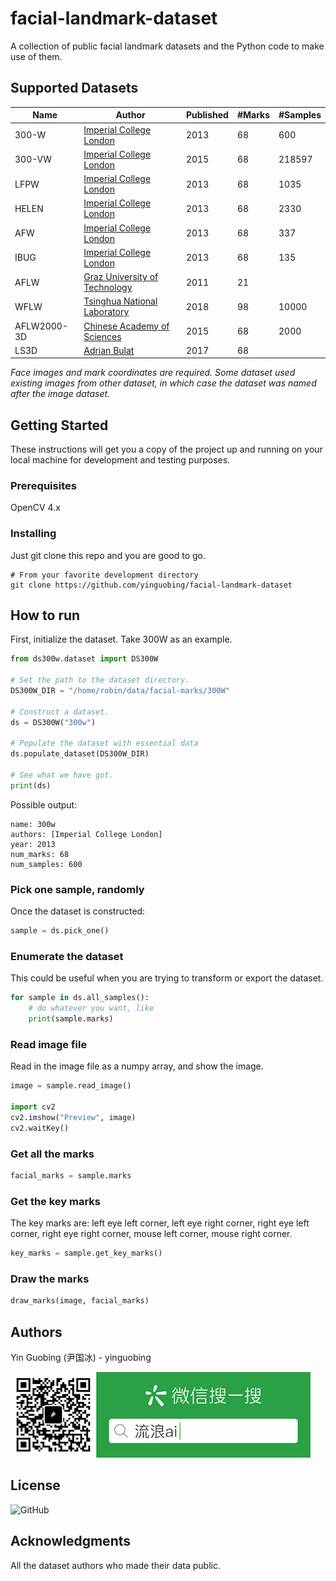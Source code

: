 # facial-landmark-dataset
A collection of public facial landmark datasets and the Python code to make use of them.

## Supported Datasets

| Name        | Author                                                                                                         | Published | #Marks | #Samples |
| ----------- | -------------------------------------------------------------------------------------------------------------- | --------- | ------ | -------- |
| 300-W       | [Imperial College London](https://ibug.doc.ic.ac.uk/resources/300-W/)                                          | 2013      | 68     | 600      |
| 300-VW      | [Imperial College London](https://ibug.doc.ic.ac.uk/resources/300-VW/)                                         | 2015      | 68     | 218597   |
| LFPW        | [Imperial College London](https://ibug.doc.ic.ac.uk/resources/facial-point-annotations/)                       | 2013      | 68     | 1035     |
| HELEN       | [Imperial College London](https://ibug.doc.ic.ac.uk/resources/facial-point-annotations/)                       | 2013      | 68     | 2330     |
| AFW         | [Imperial College London](https://ibug.doc.ic.ac.uk/resources/facial-point-annotations/)                       | 2013      | 68     | 337      |
| IBUG        | [Imperial College London](https://ibug.doc.ic.ac.uk/resources/facial-point-annotations/)                       | 2013      | 68     | 135      |
| AFLW        | [Graz University of Technology](https://www.tugraz.at/institute/icg/research/team-bischof/lrs/downloads/aflw/) | 2011      | 21     |          |
| WFLW        | [Tsinghua National Laboratory](https://wywu.github.io/projects/LAB/WFLW.html)                                  | 2018      | 98     | 10000    |
| AFLW2000-3D | [Chinese Academy of Sciences](http://www.cbsr.ia.ac.cn/users/xiangyuzhu/projects/3DDFA/main.htm)               | 2015      | 68     | 2000     |
| LS3D        | [Adrian Bulat](https://www.adrianbulat.com/face-alignment)                                                     | 2017      | 68     |          |

*Face images and mark coordinates are required. Some dataset used existing images from other dataset, in which case the dataset was named after the image dataset.*

## Getting Started

These instructions will get you a copy of the project up and running on your local machine for development and testing purposes.

### Prerequisites
OpenCV 4.x

### Installing
Just git clone this repo and you are good to go.

```shell
# From your favorite development directory
git clone https://github.com/yinguobing/facial-landmark-dataset
```

## How to run

First, initialize the dataset. Take 300W as an example.
```python
from ds300w.dataset import DS300W

# Set the path to the dataset directory.
DS300W_DIR = "/home/robin/data/facial-marks/300W"

# Construct a dataset.
ds = DS300W("300w")

# Populate the dataset with essential data
ds.populate_dataset(DS300W_DIR)

# See what we have got.
print(ds)
```
Possible output:

```shell
name: 300w
authors: [Imperial College London]
year: 2013
num_marks: 68
num_samples: 600
```


### Pick one sample, randomly

Once the dataset is constructed:
```python
sample = ds.pick_one()
```

### Enumerate the dataset
This could be useful when you are trying to transform or export the dataset.
```python
for sample in ds.all_samples():
    # do whatever you want, like
    print(sample.marks)
```

### Read image file
Read in the image file as a numpy array, and show the image.

```python
image = sample.read_image()

import cv2
cv2.imshow("Preview", image)
cv2.waitKey()
```

### Get all the marks

```python
facial_marks = sample.marks
```

### Get the key marks
The key marks are: left eye left corner, left eye right corner, right eye left corner, right eye right corner, mouse left corner, mouse right corner.

```python
key_marks = sample.get_key_marks()
```

### Draw the marks
```python
draw_marks(image, facial_marks)
```


## Authors
Yin Guobing (尹国冰) - yinguobing

![wechat](doc/wechat.png)

## License
![GitHub](https://img.shields.io/github/license/yinguobing/facial-landmark-dataset)

## Acknowledgments
All the dataset authors who made their data public.